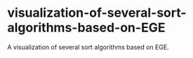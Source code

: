 # visualization-of-several-sort-algorithms-based-on-EGE
A visualization of several  sort algorithms based on EGE.
